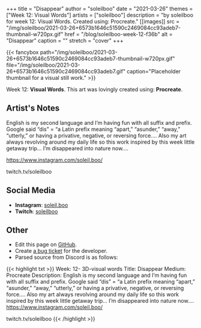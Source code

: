 +++
title =       "Disappear"
author =      "soleilboo"
date =        "2021-03-26"
themes =      ["Week 12: Visual Words"]
artists =     ["soleilboo"]
description = "by soleilboo for week 12: Visual Words. Created using: Procreate."
[[images]]
      src = "/img/soleilboo/2021-03-26+6573b1646c51590c2469084cc93adeb7-thumbnail-w720px.gif"
      href = "/blog/soleilboo-week-12-f36b"
      alt = "Disappear"
      caption = ""
      stretch = "cover"
+++

{{< fancybox path="/img/soleilboo/2021-03-26+6573b1646c51590c2469084cc93adeb7-thumbnail-w720px.gif" file="/img/soleilboo/2021-03-26+6573b1646c51590c2469084cc93adeb7.gif" caption="Placeholder thumbnail for a visual still work." >}}


Week 12: **Visual Words**. This art was lovingly created using: **Procreate**.

## Artist's Notes

English is my second language and I’m having fun with all suffix and prefix. Google said “dis” =  “a Latin prefix meaning “apart,” “asunder,” “away,” “utterly,” or having a privative, negative, or reversing force.... Also my art always revolving around my daily life so this work inspired by this week little getaway trip... I’m disappeared into nature now....

https://www.instagram.com/soleil.boo/

twitch.tv/soleilboo

## Social Media

- **Instagram**: <a href='https://instagram.com/soleil.boo' target='_blank'>soleil.boo</a>
- **Twitch**: <a href='https://twitch.tv/soleilboo' target='_blank'>soleilboo</a>

## Other

- Edit this page on [GitHub](https://github.com/teaminkling/web-refresh/edit/main/content/blog/soleilboo-week-12-f36b.md).
- Create [a bug ticket](https://github.com/teaminkling/web-refresh/issues/new?assignees=&labels=bug&template=problem-report.md&title=) for the developer.
- Parsed source from Discord is as follows:

{{< highlight txt >}}
Week: 12- 3D-visual words
Title: Disappear
Medium: Procreate 
Description: English is my second language and I’m having fun with all suffix and prefix. Google said “dis” =  “a Latin prefix meaning “apart,” “asunder,” “away,” “utterly,” or having a privative, negative, or reversing force.... Also my art always revolving around my daily life so this work inspired by this week little getaway trip... I’m disappeared into nature now....
https://www.instagram.com/soleil.boo/

twitch.tv/soleilboo
{{< /highlight >}}